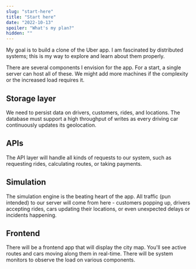 ```yaml
---
slug: "start-here"
title: "Start here"
date: "2022-10-13"
spoiler: "What's my plan?"
hidden: ""
---
```

My goal is to build a clone of the Uber app. I am fascinated by distributed systems; this is my way to explore and learn about them properly.

There are several components I envision for the app. For a start, a single server can host all of these. We might add more machines if the complexity or the increased load requires it.

## Storage layer
We need to persist data on drivers, customers, rides, and locations. The database must support a high throughput of writes as every driving car continuously updates its geolocation.

## APIs
The API layer will handle all kinds of requests to our system, such as requesting rides, calculating routes, or taking payments.

## Simulation
The simulation engine is the beating heart of the app. All traffic (pun intended) to our server will come from here - customers popping up, drivers accepting rides, cars updating their locations, or even unexpected delays or incidents happening.

## Frontend
There will be a frontend app that will display the city map. You'll see active routes and cars moving along them in real-time. There will be system monitors to observe the load on various components.
